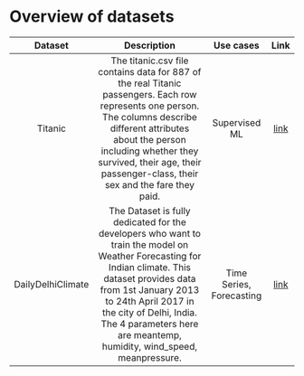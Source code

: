 # Overview of datasets

| Dataset | Description | Use cases | Link |
| :---:|:---:|:---:|:---:|
| Titanic | The titanic.csv file contains data for 887 of the real Titanic passengers. Each row represents one person. The columns describe different attributes about the person including whether they survived, their age, their passenger-class, their sex and the fare they paid. | Supervised ML | [link](https://www.kaggle.com/competitions/titanic/data)|
| DailyDelhiClimate | The Dataset is fully dedicated for the developers who want to train the model on Weather Forecasting for Indian climate. This dataset provides data from 1st January 2013 to 24th April 2017 in the city of Delhi, India. The 4 parameters here are meantemp, humidity, wind_speed, meanpressure. | Time Series, Forecasting | [link](https://www.kaggle.com/datasets/sumanthvrao/daily-climate-time-series-data)|
